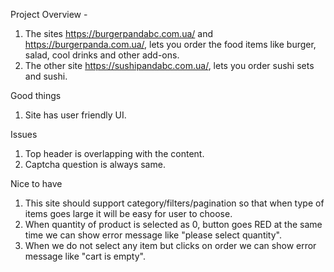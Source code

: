 Project Overview - 
1. The sites https://burgerpandabc.com.ua/ and https://burgerpanda.com.ua/, lets you order the food items like burger, salad, cool drinks and other add-ons. 
2. The other site https://sushipandabc.com.ua/, lets you order sushi sets and sushi.

Good things
1. Site has user friendly UI.

Issues
1. Top header is overlapping with the content.
2. Captcha question is always same.

Nice to have
1. This site should support category/filters/pagination so that when type of items goes large it will be easy for user to choose.
2. When quantity of product is selected as 0, button goes RED at the same time we can show error message like "please select quantity".
3. When we do not select any item but clicks on order we can show error message like "cart is empty".
